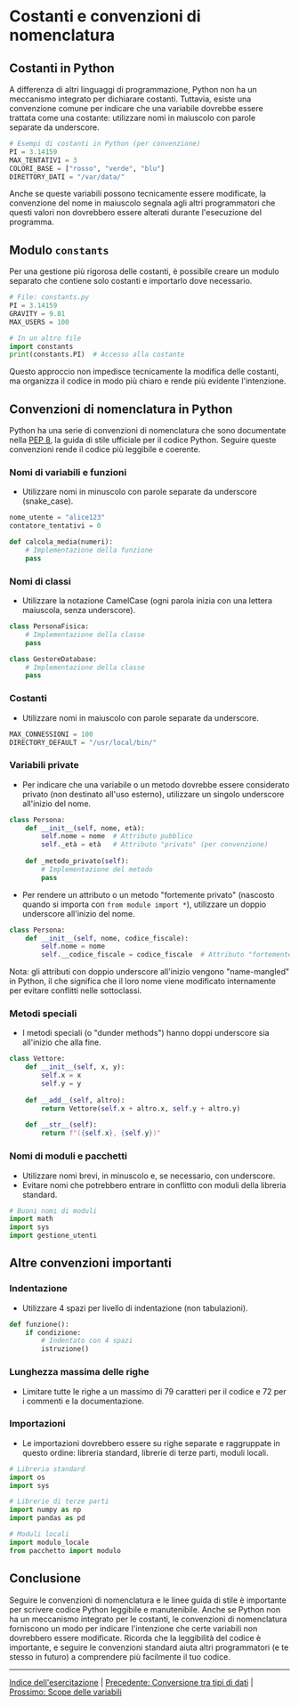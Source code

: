# Costanti e convenzioni di nomenclatura

## Costanti in Python
A differenza di altri linguaggi di programmazione, Python non ha un meccanismo integrato per dichiarare costanti. Tuttavia, esiste una convenzione comune per indicare che una variabile dovrebbe essere trattata come una costante: utilizzare nomi in maiuscolo con parole separate da underscore.

```python
# Esempi di costanti in Python (per convenzione)
PI = 3.14159
MAX_TENTATIVI = 3
COLORI_BASE = ["rosso", "verde", "blu"]
DIRETTORY_DATI = "/var/data/"
```

Anche se queste variabili possono tecnicamente essere modificate, la convenzione del nome in maiuscolo segnala agli altri programmatori che questi valori non dovrebbero essere alterati durante l'esecuzione del programma.

## Modulo `constants`
Per una gestione più rigorosa delle costanti, è possibile creare un modulo separato che contiene solo costanti e importarlo dove necessario.

```python
# File: constants.py
PI = 3.14159
GRAVITY = 9.81
MAX_USERS = 100

# In un altro file
import constants
print(constants.PI)  # Accesso alla costante
```

Questo approccio non impedisce tecnicamente la modifica delle costanti, ma organizza il codice in modo più chiaro e rende più evidente l'intenzione.

## Convenzioni di nomenclatura in Python
Python ha una serie di convenzioni di nomenclatura che sono documentate nella [PEP 8](https://www.python.org/dev/peps/pep-0008/), la guida di stile ufficiale per il codice Python. Seguire queste convenzioni rende il codice più leggibile e coerente.

### Nomi di variabili e funzioni
- Utilizzare nomi in minuscolo con parole separate da underscore (snake_case).

```python
nome_utente = "alice123"
contatore_tentativi = 0

def calcola_media(numeri):
    # Implementazione della funzione
    pass
```

### Nomi di classi
- Utilizzare la notazione CamelCase (ogni parola inizia con una lettera maiuscola, senza underscore).

```python
class PersonaFisica:
    # Implementazione della classe
    pass

class GestoreDatabase:
    # Implementazione della classe
    pass
```

### Costanti
- Utilizzare nomi in maiuscolo con parole separate da underscore.

```python
MAX_CONNESSIONI = 100
DIRECTORY_DEFAULT = "/usr/local/bin/"
```

### Variabili private
- Per indicare che una variabile o un metodo dovrebbe essere considerato privato (non destinato all'uso esterno), utilizzare un singolo underscore all'inizio del nome.

```python
class Persona:
    def __init__(self, nome, età):
        self.nome = nome  # Attributo pubblico
        self._età = età   # Attributo "privato" (per convenzione)
    
    def _metodo_privato(self):
        # Implementazione del metodo
        pass
```

- Per rendere un attributo o un metodo "fortemente privato" (nascosto quando si importa con `from module import *`), utilizzare un doppio underscore all'inizio del nome.

```python
class Persona:
    def __init__(self, nome, codice_fiscale):
        self.nome = nome
        self.__codice_fiscale = codice_fiscale  # Attributo "fortemente privato"
```

Nota: gli attributi con doppio underscore all'inizio vengono "name-mangled" in Python, il che significa che il loro nome viene modificato internamente per evitare conflitti nelle sottoclassi.

### Metodi speciali
- I metodi speciali (o "dunder methods") hanno doppi underscore sia all'inizio che alla fine.

```python
class Vettore:
    def __init__(self, x, y):
        self.x = x
        self.y = y
    
    def __add__(self, altro):
        return Vettore(self.x + altro.x, self.y + altro.y)
    
    def __str__(self):
        return f"({self.x}, {self.y})"
```

### Nomi di moduli e pacchetti
- Utilizzare nomi brevi, in minuscolo e, se necessario, con underscore.
- Evitare nomi che potrebbero entrare in conflitto con moduli della libreria standard.

```python
# Buoni nomi di moduli
import math
import sys
import gestione_utenti
```

## Altre convenzioni importanti

### Indentazione
- Utilizzare 4 spazi per livello di indentazione (non tabulazioni).

```python
def funzione():
    if condizione:
        # Indentato con 4 spazi
        istruzione()
```

### Lunghezza massima delle righe
- Limitare tutte le righe a un massimo di 79 caratteri per il codice e 72 per i commenti e la documentazione.

### Importazioni
- Le importazioni dovrebbero essere su righe separate e raggruppate in questo ordine: libreria standard, librerie di terze parti, moduli locali.

```python
# Libreria standard
import os
import sys

# Librerie di terze parti
import numpy as np
import pandas as pd

# Moduli locali
import modulo_locale
from pacchetto import modulo
```

## Conclusione
Seguire le convenzioni di nomenclatura e le linee guida di stile è importante per scrivere codice Python leggibile e manutenibile. Anche se Python non ha un meccanismo integrato per le costanti, le convenzioni di nomenclatura forniscono un modo per indicare l'intenzione che certe variabili non dovrebbero essere modificate. Ricorda che la leggibilità del codice è importante, e seguire le convenzioni standard aiuta altri programmatori (e te stesso in futuro) a comprendere più facilmente il tuo codice.

---

[Indice dell'esercitazione](../README.md) | [Precedente: Conversione tra tipi di dati](./05_conversione_tipi.md) | [Prossimo: Scope delle variabili](./07_scope_variabili.md)